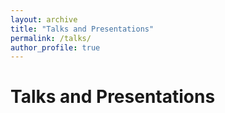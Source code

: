 ```yaml
---
layout: archive
title: "Talks and Presentations"
permalink: /talks/
author_profile: true
---
```

# Talks and Presentations
